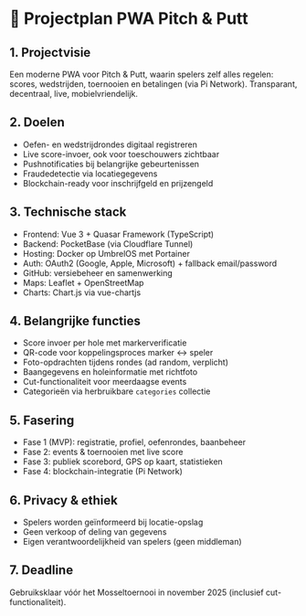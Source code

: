 
# 📘 Projectplan PWA Pitch & Putt

## 1. Projectvisie
Een moderne PWA voor Pitch & Putt, waarin spelers zelf alles regelen: scores, wedstrijden, toernooien en betalingen (via Pi Network). Transparant, decentraal, live, mobielvriendelijk.

## 2. Doelen
- Oefen- en wedstrijdrondes digitaal registreren
- Live score-invoer, ook voor toeschouwers zichtbaar
- Pushnotificaties bij belangrijke gebeurtenissen
- Fraudedetectie via locatiegegevens
- Blockchain-ready voor inschrijfgeld en prijzengeld

## 3. Technische stack
- Frontend: Vue 3 + Quasar Framework (TypeScript)
- Backend: PocketBase (via Cloudflare Tunnel)
- Hosting: Docker op UmbrelOS met Portainer
- Auth: OAuth2 (Google, Apple, Microsoft) + fallback email/password
- GitHub: versiebeheer en samenwerking
- Maps: Leaflet + OpenStreetMap
- Charts: Chart.js via vue-chartjs

## 4. Belangrijke functies
- Score invoer per hole met markerverificatie
- QR-code voor koppelingsproces marker ↔ speler
- Foto-opdrachten tijdens rondes (ad random, verplicht)
- Baangegevens en holeinformatie met richtfoto
- Cut-functionaliteit voor meerdaagse events
- Categorieën via herbruikbare `categories` collectie

## 5. Fasering
- Fase 1 (MVP): registratie, profiel, oefenrondes, baanbeheer
- Fase 2: events & toernooien met live score
- Fase 3: publiek scorebord, GPS op kaart, statistieken
- Fase 4: blockchain-integratie (Pi Network)

## 6. Privacy & ethiek
- Spelers worden geïnformeerd bij locatie-opslag
- Geen verkoop of deling van gegevens
- Eigen verantwoordelijkheid van spelers (geen middleman)

## 7. Deadline
Gebruiksklaar vóór het Mosseltoernooi in november 2025 (inclusief cut-functionaliteit).
